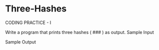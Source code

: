 # Three-Hashes
CODING PRACTICE - I 


Write a program that prints three hashes ( ### ) as output.
Sample Input

Sample Output

###
